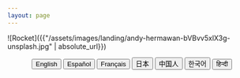 ```yaml
---
layout: page
---
```


![Rocket]({{"/assets/images/landing/andy-hermawan-bVBvv5xlX3g-unsplash.jpg" | absolute_url}})

<div style="text-align:center;">
<button type="button" onclick='javascript:goto(this, "lang/en/blog/");' class="btn btn-primary btn-lg">English</button>
<button type="button" onclick='javascript:goto(this, "lang/es/blog/");' class="btn btn-primary btn-lg">Español</button>
<button type="button" onclick='javascript:goto(this, "lang/fr/blog/");' class="btn btn-primary btn-lg">Français</button>
<button type="button" onclick='javascript:goto(this, "lang/ja/blog/");' class="btn btn-primary btn-lg">日本</button>
<button type="button" onclick='javascript:goto(this, "lang/cz/blog/");' class="btn btn-primary btn-lg">中国人</button>
<button type="button" onclick='javascript:goto(this, "lang/ko/blog/");' class="btn btn-primary btn-lg">한국어</button>
<button type="button" onclick='javascript:goto(this, "lang/hi/blog/");' class="btn btn-primary btn-lg">हिन्दी</button>
</div>